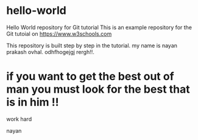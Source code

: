 # hello-world
Hello World repository for Git tutorial
This is an example repository for the Git tutoial on https://www.w3schools.com

This repository is built step by step in the tutorial.
my name is nayan prakash ovhal.
odhfhogejgj rergh!!.
# if you want to get the best out of man you must look for the best that is in him !! 
work hard


nayan